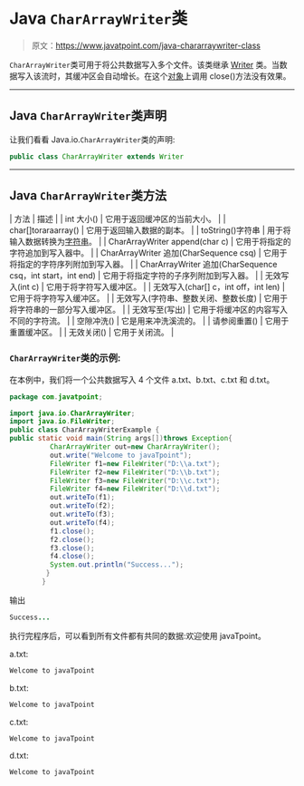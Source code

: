 # Java `CharArrayWriter`类

> 原文：<https://www.javatpoint.com/java-chararraywriter-class>

`CharArrayWriter`类可用于将公共数据写入多个文件。该类继承 [Writer](java-writer-class) 类。当数据写入该流时，其缓冲区会自动增长。在这个[对象](object-and-class-in-java)上调用 close()方法没有效果。

* * *

## Java `CharArrayWriter`类声明

让我们看看 Java.io.`CharArrayWriter`类的声明:

```java
public class CharArrayWriter extends Writer

```

* * *

## Java `CharArrayWriter`类方法

| 方法 | 描述 |
| int 大小() | 它用于返回缓冲区的当前大小。 |
| char[]toraraarray() | 它用于返回输入数据的副本。 |
| toString()字符串 | 用于将输入数据转换为[字符串](java-string)。 |
| CharArrayWriter append(char c) | 它用于将指定的字符追加到写入器中。 |
| CharArrayWriter 追加(CharSequence csq) | 它用于将指定的字符序列附加到写入器。 |
| CharArrayWriter 追加(CharSequence csq，int start，int end) | 它用于将指定字符的子序列附加到写入器。 |
| 无效写入(int c) | 它用于将字符写入缓冲区。 |
| 无效写入(char[] c，int off，int len) | 它用于将字符写入缓冲区。 |
| 无效写入(字符串、整数关闭、整数长度) | 它用于将字符串的一部分写入缓冲区。 |
| 无效写至(写出) | 它用于将缓冲区的内容写入不同的字符流。 |
| 空隙冲洗() | 它是用来冲洗溪流的。 |
| 请参阅重置() | 它用于重置缓冲区。 |
| 无效关闭() | 它用于关闭流。 |

### `CharArrayWriter`类的示例:

在本例中，我们将一个公共数据写入 4 个文件 a.txt、b.txt、c.txt 和 d.txt。

```java
package com.javatpoint;

import java.io.CharArrayWriter;
import java.io.FileWriter;
public class CharArrayWriterExample {
public static void main(String args[])throws Exception{  
		  CharArrayWriter out=new CharArrayWriter();  
		  out.write("Welcome to javaTpoint");  
		  FileWriter f1=new FileWriter("D:\\a.txt");  
		  FileWriter f2=new FileWriter("D:\\b.txt");  
		  FileWriter f3=new FileWriter("D:\\c.txt");  
		  FileWriter f4=new FileWriter("D:\\d.txt");  
		  out.writeTo(f1);  
		  out.writeTo(f2);  
		  out.writeTo(f3);  
		  out.writeTo(f4);  
		  f1.close();  
		  f2.close();  
		  f3.close();  
		  f4.close();  
  		  System.out.println("Success...");  
		 }  
		}  

```

输出

```java
Success...

```

执行完程序后，可以看到所有文件都有共同的数据:欢迎使用 javaTpoint。

a.txt:

```java
Welcome to javaTpoint

```

b.txt:

```java
Welcome to javaTpoint

```

c.txt:

```java
Welcome to javaTpoint

```

d.txt:

```java
Welcome to javaTpoint

```